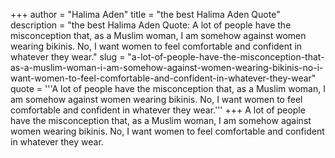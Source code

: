 +++
author = "Halima Aden"
title = "the best Halima Aden Quote"
description = "the best Halima Aden Quote: A lot of people have the misconception that, as a Muslim woman, I am somehow against women wearing bikinis. No, I want women to feel comfortable and confident in whatever they wear."
slug = "a-lot-of-people-have-the-misconception-that-as-a-muslim-woman-i-am-somehow-against-women-wearing-bikinis-no-i-want-women-to-feel-comfortable-and-confident-in-whatever-they-wear"
quote = '''A lot of people have the misconception that, as a Muslim woman, I am somehow against women wearing bikinis. No, I want women to feel comfortable and confident in whatever they wear.'''
+++
A lot of people have the misconception that, as a Muslim woman, I am somehow against women wearing bikinis. No, I want women to feel comfortable and confident in whatever they wear.
